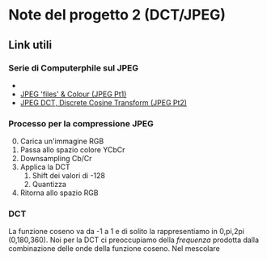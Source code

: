 # Note del progetto 2 (DCT/JPEG)

## Link utili

### Serie di Computerphile sul JPEG

- []()
- [JPEG 'files' & Colour (JPEG Pt1)](https://www.youtube.com/watch?v=n_uNPbdenRs)
- [JPEG DCT, Discrete Cosine Transform (JPEG Pt2)](https://www.youtube.com/watch?v=Q2aEzeMDHMA)

### Processo per la compressione JPEG

0. Carica un'immagine RGB
1. Passa allo spazio colore YCbCr
2. Downsampling Cb/Cr
3. Applica la DCT
	1. Shift dei valori di -128
	2. Quantizza
5. Ritorna allo spazio RGB


### DCT

La funzione coseno va da -1 a 1 e di solito la rappresentiamo in 0,pi,2pi (0,180,360). Noi per la DCT ci preoccupiamo della _frequenza_ prodotta dalla combinazione delle onde della funzione coseno. Nel mescolare 

